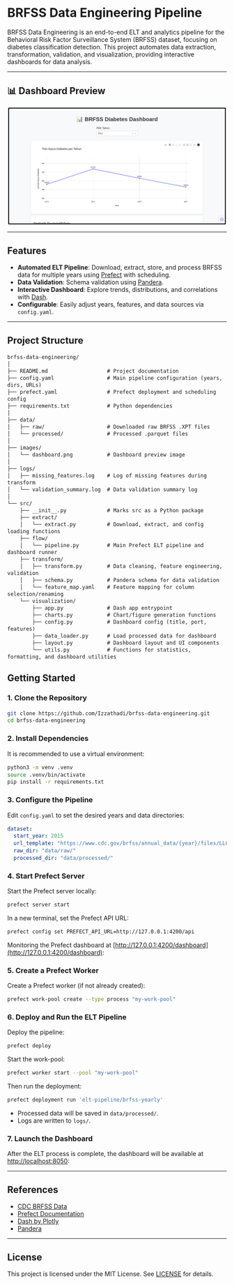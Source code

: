 # BRFSS Data Engineering Pipeline

BRFSS Data Engineering is an end-to-end ELT and analytics pipeline for the Behavioral Risk Factor Surveillance System (BRFSS) dataset, focusing on diabetes classification detection. This project automates data extraction, transformation, validation, and visualization, providing interactive dashboards for data analysis.

---

## 📊 Dashboard Preview

<p align="center">
  <img src="images/dashboard.png" alt="Dashboard Preview" width="500"/>
</p>

---

## Features

- **Automated ELT Pipeline**: Download, extract, store, and process BRFSS data for multiple years using [Prefect](https://www.prefect.io/) with scheduling.
- **Data Validation**: Schema validation using [Pandera](https://pandera.readthedocs.io/).
- **Interactive Dashboard**: Explore trends, distributions, and correlations with [Dash](https://dash.plotly.com/).
- **Configurable**: Easily adjust years, features, and data sources via `config.yaml`.

---

## Project Structure

```
brfss-data-engineering/
│
├── README.md                   # Project documentation
├── config.yaml                 # Main pipeline configuration (years, dirs, URLs)
├── prefect.yaml                # Prefect deployment and scheduling config
├── requirements.txt            # Python dependencies
│
├── data/
│   ├── raw/                    # Downloaded raw BRFSS .XPT files
│   └── processed/              # Processed .parquet files
│
├── images/
│   └── dashboard.png           # Dashboard preview image
│
├── logs/
│   ├── missing_features.log    # Log of missing features during transform
│   └── validation_summary.log  # Data validation summary log
│
└── src/
    ├── __init__.py             # Marks src as a Python package
    ├── extract/
    │   └── extract.py          # Download, extract, and config loading functions
    ├── flow/
    │   └── pipeline.py         # Main Prefect ELT pipeline and dashboard runner
    ├── transform/
    │   ├── transform.py        # Data cleaning, feature engineering, validation
    │   ├── schema.py           # Pandera schema for data validation
    │   └── feature_map.yaml    # Feature mapping for column selection/renaming
    └── visualization/
        ├── app.py              # Dash app entrypoint
        ├── charts.py           # Chart/figure generation functions
        ├── config.py           # Dashboard config (title, port, features)
        ├── data_loader.py      # Load processed data for dashboard
        ├── layout.py           # Dashboard layout and UI components
        └── utils.py            # Functions for statistics, formatting, and dashboard utilities

```

## Getting Started

### 1. Clone the Repository

```bash
git clone https://github.com/Izzathadi/brfss-data-engineering.git
cd brfss-data-engineering
```

### 2. Install Dependencies

It is recommended to use a virtual environment:

```bash
python3 -m venv .venv
source .venv/bin/activate
pip install -r requirements.txt
```

### 3. Configure the Pipeline

Edit `config.yaml` to set the desired years and data directories:

```yaml
dataset:
  start_year: 2015
  url_template: "https://www.cdc.gov/brfss/annual_data/{year}/files/LLCP{year}XPT.zip"
  raw_dir: "data/raw/"
  processed_dir: "data/processed/"
```

### 4. Start Prefect Server

Start the Prefect server locally:

```bash
prefect server start
```

In a new terminal, set the Prefect API URL:

```bash
prefect config set PREFECT_API_URL=http://127.0.0.1:4200/api
```

Monitoring the Prefect dashboard at [http://127.0.0.1:4200/dashboard](http://127.0.0.1:4200/dashboard):

### 5. Create a Prefect Worker

Create a Prefect worker (if not already created):

```bash
prefect work-pool create --type process "my-work-pool"
```

### 6. Deploy and Run the ELT Pipeline

Deploy the pipeline:

```bash
prefect deploy
```

Start the work-pool:

```bash
prefect worker start --pool "my-work-pool"
```

Then run the deployment:

```bash
prefect deployment run 'elt-pipeline/brfss-yearly'
```

- Processed data will be saved in `data/processed/`.
- Logs are written to `logs/`.

### 7. Launch the Dashboard

After the ELT process is complete, the dashboard will be available at [http://localhost:8050](http://localhost:8050):

---

## References

- [CDC BRFSS Data](https://www.cdc.gov/brfss/annual_data/annual_data.htm)
- [Prefect Documentation](https://docs.prefect.io/)
- [Dash by Plotly](https://dash.plotly.com/)
- [Pandera](https://pandera.readthedocs.io/)

---

## License

This project is licensed under the MIT License. See [LICENSE](LICENSE) for details.

